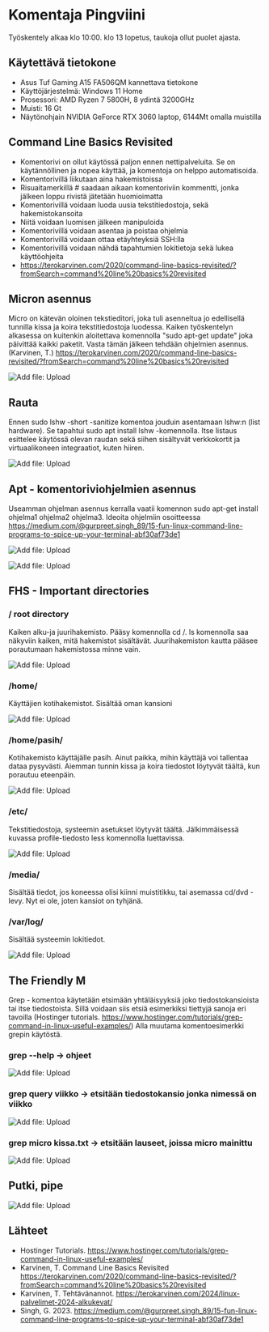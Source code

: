 # Komentaja Pingviini
Työskentely alkaa klo 10:00. klo 13 lopetus, taukoja ollut puolet ajasta.

## Käytettävä tietokone
- Asus Tuf Gaming A15 FA506QM kannettava tietokone
- Käyttöjärjestelmä: Windows 11 Home
- Prosessori: AMD Ryzen 7 5800H, 8 ydintä 3200GHz
- Muisti: 16 Gt
- Näytönohjain NVIDIA GeForce RTX 3060 laptop, 6144Mt omalla muistilla

## Command Line Basics Revisited
- Komentorivi on ollut käytössä paljon ennen nettipalveluita. Se on käytännöllinen ja nopea käyttää, ja komentoja on helppo automatisoida.
- Komentorivillä liikutaan aina hakemistoissa
- Risuaitamerkillä # saadaan aikaan komentoriviin kommentti, jonka jälkeen loppu rivistä jätetään huomioimatta
- Komentorivillä voidaan luoda uusia tekstitiedostoja, sekä hakemistokansoita
- Niitä voidaan luomisen jälkeen manipuloida
- Komentorivillä voidaan asentaa ja poistaa ohjelmia
- Komentorivillä voidaan ottaa etäyhteyksiä SSH:lla
- Komentorivillä voidaan nähdä tapahtumien lokitietoja sekä lukea käyttöohjeita
- https://terokarvinen.com/2020/command-line-basics-revisited/?fromSearch=command%20line%20basics%20revisited

## Micron asennus
Micro on kätevän oloinen tekstieditori, joka tuli asenneltua jo edellisellä tunnilla kissa ja koira tekstitiedostoja luodessa. Kaiken työskentelyn alkasessa on kuitenkin aloitettava komennolla "sudo apt-get update" joka päivittää kaikki paketit. Vasta tämän jälkeen tehdään ohjelmien asennus. (Karvinen, T.) https://terokarvinen.com/2020/command-line-basics-revisited/?fromSearch=command%20line%20basics%20revisited

![Add file: Upload](h2microeditoriasennus.png)

## Rauta
Ennen sudo lshw -short -sanitize komentoa jouduin asentamaan lshw:n (list hardware). Se tapahtui sudo apt install lshw -komennolla. Itse listaus esittelee käytössä olevan raudan sekä siihen sisältyvät verkkokortit ja virtuaalikoneen integraatiot, kuten hiiren.

![Add file: Upload](h2lshw.png)

## Apt - komentoriviohjelmien asennus
Useamman ohjelman asennus kerralla vaatii komennon sudo apt-get install ohjelma1 ohjelma2 ohjelma3. Ideoita ohjelmiin osoitteessa https://medium.com/@gurpreet.singh_89/15-fun-linux-command-line-programs-to-spice-up-your-terminal-abf30af73de1

![Add file: Upload](h2moniasennusterminaaliohjelmille.png)

![Add file: Upload](h2pelitesti.png)

## FHS - Important directories
### / root directory
Kaiken alku-ja juurihakemisto. Pääsy komennolla cd /. ls komennolla saa näkyviin kaiken, mitä hakemistot sisältävät. Juurihakemiston kautta pääsee porautumaan hakemistossa minne vain.

![Add file: Upload](h2rootdirectory.png)

### /home/
Käyttäjien kotihakemistot. Sisältää oman kansioni

![Add file: Upload](h2home.png)

### /home/pasih/
Kotihakemisto käyttäjälle pasih. Ainut paikka, mihin käyttäjä voi tallentaa dataa pysyvästi. Aiemman tunnin kissa ja koira tiedostot löytyvät täältä, kun porautuu eteenpäin.

![Add file: Upload](h2homeuser.png)

### /etc/
Tekstitiedostoja, systeemin asetukset löytyvät täältä. Jälkimmäisessä kuvassa profile-tiedosto less komennolla luettavissa.

![Add file: Upload](h2etc.png)

### /media/
Sisältää tiedot, jos koneessa olisi kiinni muistitikku, tai asemassa cd/dvd -levy. Nyt ei ole, joten kansiot on tyhjänä.

### /var/log/
Sisältää systeemin lokitiedot.

![Add file: Upload](h2varlog.png)

## The Friendly M
Grep - komentoa käytetään etsimään yhtäläisyyksiä joko tiedostokansioista tai itse tiedostoista. Sillä voidaan siis etsiä esimerkiksi tiettyjä sanoja eri tavoilla (Hostinger tutorials. https://www.hostinger.com/tutorials/grep-command-in-linux-useful-examples/) Alla muutama komentoesimerkki grepin käytöstä.

### grep --help -> ohjeet

![Add file: Upload](h2grephelp.png)

### grep query viikko -> etsitään tiedostokansio jonka nimessä on viikko

![Add file: Upload](h2grepqueryfile.png)

### grep micro kissa.txt -> etsitään lauseet, joissa micro mainittu

![Add file: Upload](h2grepword.png)

## Putki, pipe

![Add file: Upload](h2pipe.png)

## Lähteet
- Hostinger Tutorials. https://www.hostinger.com/tutorials/grep-command-in-linux-useful-examples/
- Karvinen, T. Command Line Basics Revisited https://terokarvinen.com/2020/command-line-basics-revisited/?fromSearch=command%20line%20basics%20revisited
- Karvinen, T. Tehtävänannot. https://terokarvinen.com/2024/linux-palvelimet-2024-alkukevat/
- Singh, G. 2023. https://medium.com/@gurpreet.singh_89/15-fun-linux-command-line-programs-to-spice-up-your-terminal-abf30af73de1
